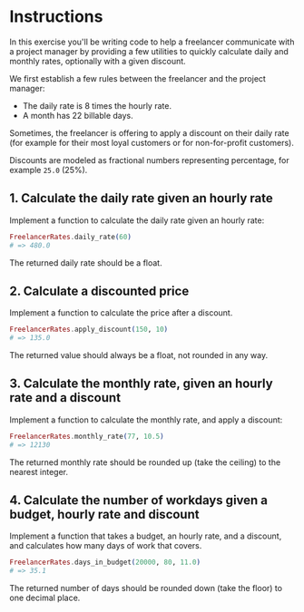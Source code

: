 # Instructions

In this exercise you'll be writing code to help a freelancer communicate with a project manager by providing a few utilities to quickly calculate daily and
monthly rates, optionally with a given discount.

We first establish a few rules between the freelancer and the project manager:

- The daily rate is 8 times the hourly rate.
- A month has 22 billable days.

Sometimes, the freelancer is offering to apply a discount on their daily rate (for example for their most loyal customers or for non-for-profit customers).

Discounts are modeled as fractional numbers representing percentage, for example `25.0` (25%).

## 1. Calculate the daily rate given an hourly rate

Implement a function to calculate the daily rate given an hourly rate:

```elixir
FreelancerRates.daily_rate(60)
# => 480.0
```

The returned daily rate should be a float.

## 2. Calculate a discounted price

Implement a function to calculate the price after a discount.

```elixir
FreelancerRates.apply_discount(150, 10)
# => 135.0
```

The returned value should always be a float, not rounded in any way.

## 3. Calculate the monthly rate, given an hourly rate and a discount

Implement a function to calculate the monthly rate, and apply a discount:

```elixir
FreelancerRates.monthly_rate(77, 10.5)
# => 12130
```

The returned monthly rate should be rounded up (take the ceiling) to the nearest integer.

## 4. Calculate the number of workdays given a budget, hourly rate and discount

Implement a function that takes a budget, an hourly rate, and a discount, and calculates how many days of work that covers.

```elixir
FreelancerRates.days_in_budget(20000, 80, 11.0)
# => 35.1
```

The returned number of days should be rounded down (take the floor) to one decimal place.
